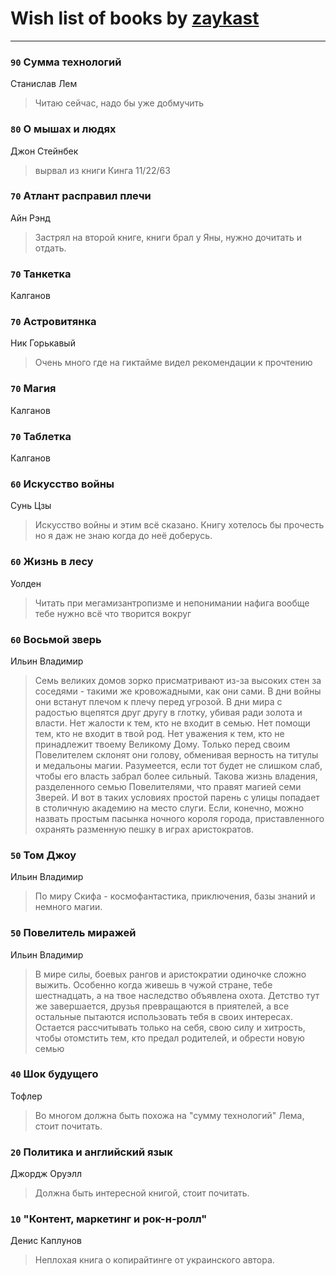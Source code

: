 # Wish list of books by [zaykast](http://vk.com/id104882848)
---

### `90` Сумма технологий
Станислав Лем
> Читаю сейчас,  надо бы уже добмучить

### `80` О мышах  и людях
Джон Стейнбек
> вырвал из  книги  Кинга 11/22/63

### `70` Атлант расправил плечи
Айн Рэнд
> Застрял на второй книге,  книги  брал у Яны, нужно  дочитать и отдать.

### `70` Танкетка
Калганов

### `70` Астровитянка
Ник Горькавый
> Очень много  где на гиктайме видел рекомендации  к прочтению

### `70` Магия
Калганов

### `70` Таблетка
Калганов

### `60` Искусство войны
Сунь Цзы
> Искусство войны и этим всё сказано.  Книгу хотелось бы прочесть но  я даж не знаю  когда  до неё доберусь.

### `60` Жизнь  в лесу
Уолден
> Читать  при мегамизантропизме и непонимании нафига вообще тебе нужно  всё что творится вокруг

### `60` Восьмой зверь
Ильин  Владимир
> Семь великих домов зорко присматривают из-за высоких стен за соседями - такими же кровожадными, как они сами. В дни войны они встанут плечом к плечу перед угрозой. В дни мира с радостью вцепятся друг другу в глотку, убивая ради золота и власти. Нет жалости к тем, кто не входит в семью. Нет помощи тем, кто не входит в твой род. Нет уважения к тем, кто не принадлежит твоему Великому Дому. Только перед своим Повелителем склонят они голову, обменивая верность на титулы и медальоны магии. Разумеется, если тот будет не слишком слаб, чтобы его власть забрал более сильный. 
> Такова жизнь владения, разделенного семью Повелителями, что правят магией семи Зверей. И вот в таких условиях простой парень с улицы попадает в столичную академию на место слуги. Если, конечно, можно назвать простым пасынка ночного короля города, приставленного охранять разменную пешку в играх аристократов.

### `50` Том Джоу
Ильин  Владимир
> По миру Скифа - космофантастика, приключения, базы знаний и немного магии.

### `50` Повелитель миражей
Ильин Владимир
> В мире силы, боевых рангов и аристократии одиночке сложно выжить. Особенно когда живешь в чужой стране, тебе шестнадцать, а на твое наследство объявлена охота. Детство тут же завершается, друзья превращаются в приятелей, а все остальные пытаются использовать тебя в своих интересах. Остается рассчитывать только на себя, свою силу и хитрость, чтобы отомстить тем, кто предал родителей, и обрести новую семью

### `40` Шок будущего
Тофлер
> Во многом должна быть похожа на "сумму технологий" Лема,  стоит  почитать.

### `20` Политика и английский язык
Джордж  Оруэлл
> Должна быть интересной книгой,  стоит почитать.

### `10` "Контент,  маркетинг  и рок-н-ролл"
Денис Каплунов
> Неплохая книга о  копирайтинге  от украинского  автора.

